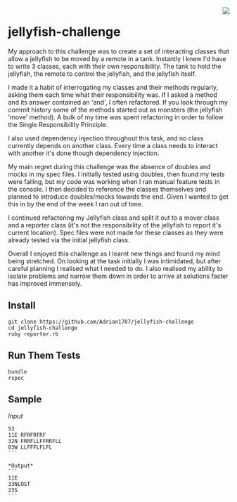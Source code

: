 
<img style="float: right;" src="https://github.com/zapnito/jellyfish-challenge/blob/master/jelly.png" align="right">

# jellyfish-challenge

My approach to this challenge was to create a set of interacting classes that allow a jellyfish to be moved by a remote in a tank.
Instantly I knew I'd have to write 3 classes, each with their own responsibility. The tank to hold the jellyfish, the remote to control the jellyfish, and the jellyfish itself.

I made it a habit of interrogating my classes and their methods regularly, asking them each time what their responsibility was. If I asked a method and its answer contained an 'and', I often refactored. If you look through my commit history some of the methods started out as monsters (the jellyfish 'move' method). A bulk of my time was spent refactoring in order to follow the Single Responsibility Principle.

I also used dependency injection throughout this task, and no class currently depends on another class. Every time a class needs to
interact with another it's done though dependency injection.

My main regret during this challenge was the absence of doubles and mocks in my spec files. I initially tested using doubles, then found my tests were failing, but my code was working when I ran manual feature tests in the console. I then decided to reference the classes
themselves and planned to introduce doubles/mocks towards the end. Given I wanted to get this in by the end of the week I ran out of time.

I continued refactoring my Jellyfish class and split it out to a mover class and a reporter class (it's not the responsibility of the jellyfish to report it's current location). Spec files were not made for these classes as they were already tested via the initial jellyfish class.

Overall I enjoyed this challenge as I learnt new things and found my mind being stretched. On looking at the task initially I was intimidated, but after careful planning I realised what I needed to do. I also realised my ability to isolate problems and narrow them down in order to arrive at solutions faster has improved immensely.

## Install

```
git clone https://github.com/Adrian1707/jellyfish-challenge
cd jellyfish-challenge
ruby reporter.rb
```

## Run Them Tests

```
bundle
rspec
```
## Sample

*Input*
````
53
11E RFRFRFRF
32N FRRFLLFFRRFLL
03W LLFFFLFLFL
```

*Output*
```
11E
33NLOST
23S
```
